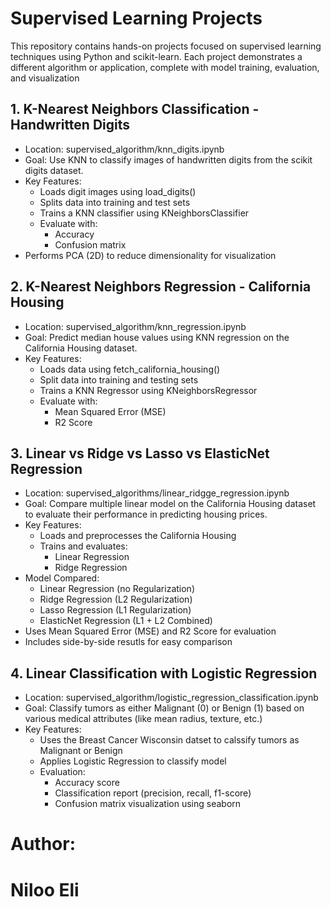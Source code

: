 # Supervised Learning Projects 
This repository contains hands-on projects focused on supervised learning techniques using Python and scikit-learn.
Each project demonstrates a different algorithm or application, complete with model training, evaluation, and visualization

## 1. K-Nearest Neighbors Classification - Handwritten Digits
   - Location: supervised_algorithm/knn_digits.ipynb
   - Goal: Use KNN to classify images of handwritten digits from the scikit digits dataset.
   - Key Features:
      - Loads digit images using load_digits()
      - Splits data into training and test sets
      - Trains a KNN classifier using KNeighborsClassifier
      - Evaluate with:
          - Accuracy
          - Confusion matrix
   - Performs PCA (2D) to reduce dimensionality for visualization
  
## 2. K-Nearest Neighbors Regression - California Housing
   - Location: supervised_algorithm/knn_regression.ipynb
   - Goal: Predict median house values using KNN regression on the California Housing dataset.
   - Key Features:
      - Loads data using fetch_california_housing()
      - Split data into training and testing sets
      - Trains a KNN Regressor using KNeighborsRegressor
      - Evaluate with:
          - Mean Squared Error (MSE)
          - R2 Score
## 3. Linear vs Ridge vs Lasso vs ElasticNet Regression
   - Location: supervised_algorithms/linear_ridgge_regression.ipynb
   - Goal: Compare multiple linear model on the California Housing dataset to evaluate their performance in predicting housing prices.
   - Key Features:
      - Loads and preprocesses the California Housing
      - Trains and evaluates:
         - Linear Regression
         - Ridge Regression
   - Model Compared:
      - Linear Regression (no Regularization)
      - Ridge Regression (L2 Regularization)
      - Lasso Regression (L1 Regularization)
      - ElasticNet Regression (L1 + L2 Combined)
   - Uses Mean Squared Error (MSE) and R2 Score for evaluation
   - Includes side-by-side resutls for easy comparison

## 4. Linear Classification with Logistic Regression
   - Location: supervised_algorithm/logistic_regression_classification.ipynb
   - Goal: Classify tumors as either Malignant (0) or Benign (1) based on various medical attributes (like mean radius, texture, etc.)
   - Key Features:
      - Uses the Breast Cancer Wisconsin datset to calssify tumors as Malignant or Benign
      - Applies Logistic Regression to classify model
      - Evaluation:
         - Accuracy score
         - Classification report (precision, recall, f1-score)
         - Confusion matrix visualization using seaborn
   
      
      



















     
# Author:
# Niloo Eli
